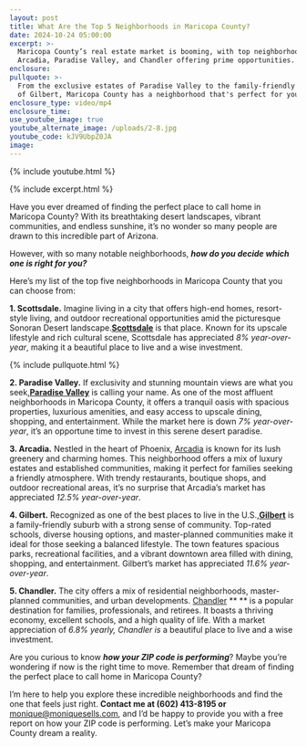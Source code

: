 ```yaml
---
layout: post
title: What Are the Top 5 Neighborhoods in Maricopa County?
date: 2024-10-24 05:00:00
excerpt: >-
  Maricopa County’s real estate market is booming, with top neighborhoods like
  Arcadia, Paradise Valley, and Chandler offering prime opportunities.
enclosure:
pullquote: >-
  From the exclusive estates of Paradise Valley to the family-friendly streets
  of Gilbert, Maricopa County has a neighborhood that's perfect for you.
enclosure_type: video/mp4
enclosure_time:
use_youtube_image: true
youtube_alternate_image: /uploads/2-8.jpg
youtube_code: kJV9UbpZ0JA
image:
---
```

{% include youtube.html %}

{% include excerpt.html %}

Have you ever dreamed of finding the perfect place to call home in Maricopa County? With its breathtaking desert landscapes, vibrant communities, and endless sunshine, it’s no wonder so many people are drawn to this incredible part of Arizona.

However, with so many notable neighborhoods, ***how do you decide which one is right for you?***

Here’s my list of the top five neighborhoods in Maricopa County that you can choose from:

**1\. Scottsdale.** Imagine living in a city that offers high-end homes, resort-style living, and outdoor recreational opportunities amid the picturesque Sonoran Desert landscape.[**<u>Scottsdale</u>**](https://www.scottsdaleaz.gov/) is that place. Known for its upscale lifestyle and rich cultural scene, Scottsdale has appreciated *8% year-over-year*, making it a beautiful place to live and a wise investment.

{% include pullquote.html %}

**2\. Paradise Valley.** If exclusivity and stunning mountain views are what you seek,[**<u>Paradise Valley</u>**](https://www.paradisevalleyaz.gov/) is calling your name. As one of the most affluent neighborhoods in Maricopa County, it offers a tranquil oasis with spacious properties, luxurious amenities, and easy access to upscale dining, shopping, and entertainment. While the market here is down *7% year-over-year*, it’s an opportune time to invest in this serene desert paradise.

**3\. Arcadia.** Nestled in the heart of Phoenix, [Arcadia](https://g.co/kgs/M5ShCi7) is known for its lush greenery and charming homes. This neighborhood offers a mix of luxury estates and established communities, making it perfect for families seeking a friendly atmosphere. With trendy restaurants, boutique shops, and outdoor recreational areas, it’s no surprise that Arcadia’s market has appreciated *12\.5% year-over-year*.

**4\. Gilbert.** Recognized as one of the best places to live in the U.S.,[**<u>Gilbert</u>**](https://www.gilbertaz.gov/) is a family-friendly suburb with a strong sense of community. Top-rated schools, diverse housing options, and master-planned communities make it ideal for those seeking a balanced lifestyle. The town features spacious parks, recreational facilities, and a vibrant downtown area filled with dining, shopping, and entertainment. Gilbert’s market has appreciated *11\.6% year-over-year*.

**5\. Chandler.** The city offers a mix of residential neighborhoods, master-planned communities, and urban developments. [Chandler](https://www.chandleraz.gov/) \*\* \*\* is a popular destination for families, professionals, and retirees. It boasts a thriving economy, excellent schools, and a high quality of life. With a market appreciation of *6\.8% yearly, Chandler is* a beautiful place to live and a wise investment.

Are you curious to know ***how your ZIP code is performing***? Maybe you’re wondering if now is the right time to move. Remember that dream of finding the perfect place to call home in Maricopa County?

I’m here to help you explore these incredible neighborhoods and find the one that feels just right. **Contact me at (602) 413-8195 or** [monique@moniquesells.com](mailto:monique@moniquesells.com), and I’d be happy to provide you with a free report on how your ZIP code is performing. Let’s make your Maricopa County dream a reality.